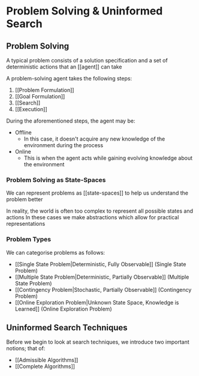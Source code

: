 # Problem Solving & Uninformed Search
## Problem Solving
A typical problem consists of a solution specification and a set of deterministic actions that an [[agent]] can take

A problem-solving agent takes the following steps:
1. [[Problem Formulation]]
2. [[Goal Formulation]]
3. [[Search]]
4. [[Execution]]

During the aforementioned steps, the agent may be:
- Offline
	- In this case, it doesn't acquire any new knowledge of the environment during the process
- Online
	- This is when the agent acts while gaining evolving knowledge about the environment

### Problem Solving as State-Spaces
We can represent problems as [[state-spaces]] to help us understand the problem better

In reality, the world is often too complex to represent all possible states and actions
	In these cases we make abstractions which allow for practical representations

### Problem Types
We can categorise problems as follows:
- [[Single State Problem|Deterministic, Fully Observable]] (Single State Problem)
- [[Multiple State Problem|Deterministic, Partially Observable]] (Multiple State Problem)
- [[Contingency Problem|Stochastic, Partially Observable]] (Contingency Problem)
- [[Online Exploration Problem|Unknown State Space, Knowledge is Learned]] (Online Exploration Problem)

## Uninformed Search Techniques
Before we begin to look at search techniques, we introduce two important notions; that of:
- [[Admissible Algorithms]]
- [[Complete Algorithms]]